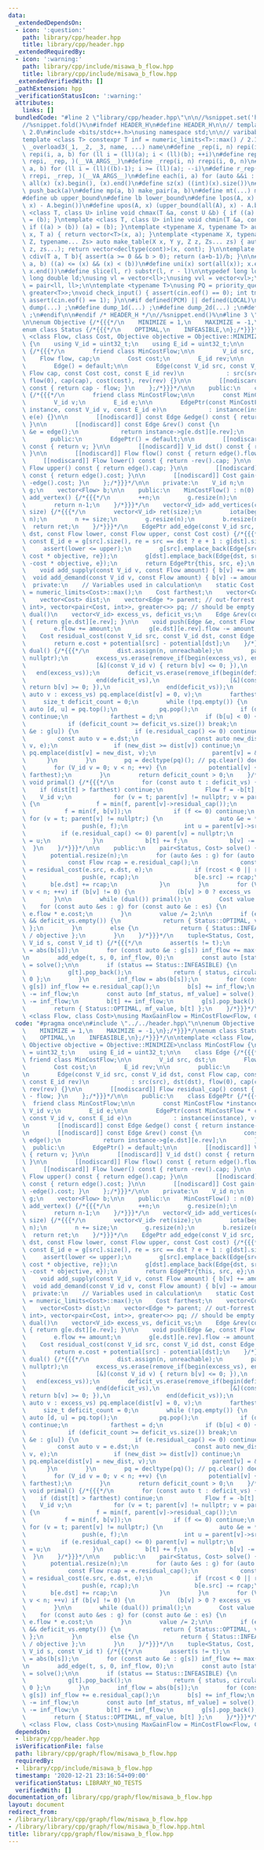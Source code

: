 ```yaml
---
data:
  _extendedDependsOn:
  - icon: ':question:'
    path: library/cpp/header.hpp
    title: library/cpp/header.hpp
  _extendedRequiredBy:
  - icon: ':warning:'
    path: library/cpp/include/misawa_b_flow.hpp
    title: library/cpp/include/misawa_b_flow.hpp
  _extendedVerifiedWith: []
  _pathExtension: hpp
  _verificationStatusIcon: ':warning:'
  attributes:
    links: []
  bundledCode: "#line 2 \"library/cpp/header.hpp\"\n\n//%snippet.set('header')%\n\
    //%snippet.fold()%\n#ifndef HEADER_H\n#define HEADER_H\n\n// template version\
    \ 2.0\n#include <bits/stdc++.h>\nusing namespace std;\n\n// varibable settings\n\
    template <class T> constexpr T inf = numeric_limits<T>::max() / 2.1;\n\n#define\
    \ _overload3(_1, _2, _3, name, ...) name\n#define _rep(i, n) repi(i, 0, n)\n#define\
    \ repi(i, a, b) for (ll i = (ll)(a); i < (ll)(b); ++i)\n#define rep(...) _overload3(__VA_ARGS__,\
    \ repi, _rep, )(__VA_ARGS__)\n#define _rrep(i, n) rrepi(i, 0, n)\n#define rrepi(i,\
    \ a, b) for (ll i = (ll)((b)-1); i >= (ll)(a); --i)\n#define r_rep(...) _overload3(__VA_ARGS__,\
    \ rrepi, _rrep, )(__VA_ARGS__)\n#define each(i, a) for (auto &&i : a)\n#define\
    \ all(x) (x).begin(), (x).end()\n#define sz(x) ((int)(x).size())\n#define pb(a)\
    \ push_back(a)\n#define mp(a, b) make_pair(a, b)\n#define mt(...) make_tuple(__VA_ARGS__)\n\
    #define ub upper_bound\n#define lb lower_bound\n#define lpos(A, x) (lower_bound(all(A),\
    \ x) - A.begin())\n#define upos(A, x) (upper_bound(all(A), x) - A.begin())\ntemplate\
    \ <class T, class U> inline void chmax(T &a, const U &b) { if ((a) < (b)) (a)\
    \ = (b); }\ntemplate <class T, class U> inline void chmin(T &a, const U &b) {\
    \ if ((a) > (b)) (a) = (b); }\ntemplate <typename X, typename T> auto make_table(X\
    \ x, T a) { return vector<T>(x, a); }\ntemplate <typename X, typename Y, typename\
    \ Z, typename... Zs> auto make_table(X x, Y y, Z z, Zs... zs) { auto cont = make_table(y,\
    \ z, zs...); return vector<decltype(cont)>(x, cont); }\n\ntemplate <class T> T\
    \ cdiv(T a, T b){ assert(a >= 0 && b > 0); return (a+b-1)/b; }\n\n#define is_in(x,\
    \ a, b) ((a) <= (x) && (x) < (b))\n#define uni(x) sort(all(x)); x.erase(unique(all(x)),\
    \ x.end())\n#define slice(l, r) substr(l, r - l)\n\ntypedef long long ll;\ntypedef\
    \ long double ld;\nusing vl = vector<ll>;\nusing vvl = vector<vl>;\nusing pll\
    \ = pair<ll, ll>;\n\ntemplate <typename T>\nusing PQ = priority_queue<T, vector<T>,\
    \ greater<T>>;\nvoid check_input() { assert(cin.eof() == 0); int tmp; cin >> tmp;\
    \ assert(cin.eof() == 1); }\n\n#if defined(PCM) || defined(LOCAL)\n#else\n#define\
    \ dump(...) ;\n#define dump_1d(...) ;\n#define dump_2d(...) ;\n#define cerrendl\
    \ ;\n#endif\n\n#endif /* HEADER_H */\n//%snippet.end()%\n#line 3 \"library/cpp/graph/flow/misawa_b_flow.hpp\"\
    \n\nenum Objective {/*{{{*/\n    MINIMIZE = 1,\n    MAXIMIZE = -1,\n};/*}}}*/\n\
    enum class Status {/*{{{*/\n    OPTIMAL,\n    INFEASIBLE,\n};/*}}}*/\n\ntemplate\
    \ <class Flow, class Cost, Objective objective = Objective::MINIMIZE>\nclass MinCostFlow\
    \ {\n    using V_id = uint32_t;\n    using E_id = uint32_t;\n\n    class Edge\
    \ {/*{{{*/\n        friend class MinCostFlow;\n\n        V_id src, dst;\n    \
    \    Flow flow, cap;\n        Cost cost;\n        E_id rev;\n\n        public:\n\
    \        Edge() = default;\n\n        Edge(const V_id src, const V_id dst, const\
    \ Flow cap, const Cost cost, const E_id rev)\n            : src(src), dst(dst),\
    \ flow(0), cap(cap), cost(cost), rev(rev) {}\n\n        [[nodiscard]] Flow residual_cap()\
    \ const { return cap - flow; }\n    };/*}}}*/\n\n    public:\n    class EdgePtr\
    \ {/*{{{*/\n        friend class MinCostFlow;\n\n        const MinCostFlow *instance;\n\
    \        V_id v;\n        E_id e;\n\n        EdgePtr(const MinCostFlow * const\
    \ instance, const V_id v, const E_id e)\n            : instance(instance), v(v),\
    \ e(e) {}\n\n        [[nodiscard]] const Edge &edge() const { return instance->g[v][e];\
    \ }\n\n        [[nodiscard]] const Edge &rev() const {\n            const Edge\
    \ &e = edge();\n            return instance->g[e.dst][e.rev];\n        }\n\n \
    \       public:\n        EdgePtr() = default;\n\n        [[nodiscard]] V_id src()\
    \ const { return v; }\n\n        [[nodiscard]] V_id dst() const { return edge().dst;\
    \ }\n\n        [[nodiscard]] Flow flow() const { return edge().flow; }\n\n   \
    \     [[nodiscard]] Flow lower() const { return -rev().cap; }\n\n        [[nodiscard]]\
    \ Flow upper() const { return edge().cap; }\n\n        [[nodiscard]] Cost cost()\
    \ const { return edge().cost; }\n\n        [[nodiscard]] Cost gain() const { return\
    \ -edge().cost; }\n    };/*}}}*/\n\n    private:\n    V_id n;\n    vector<vector<Edge>>\
    \ g;\n    vector<Flow> b;\n\n    public:\n    MinCostFlow() : n(0) {}\n    V_id\
    \ add_vertex() {/*{{{*/\n        ++n;\n        g.resize(n);\n        b.resize(n);\n\
    \        return n-1;\n    }/*}}}*/\n    vector<V_id> add_vertices(const size_t\
    \ size) {/*{{{*/\n        vector<V_id> ret(size);\n        iota(begin(ret), end(ret),\
    \ n);\n        n += size;\n        g.resize(n);\n        b.resize(n);\n      \
    \  return ret;\n    }/*}}}*/\n    EdgePtr add_edge(const V_id src, const V_id\
    \ dst, const Flow lower, const Flow upper, const Cost cost) {/*{{{*/\n       \
    \ const E_id e = g[src].size(), re = src == dst ? e + 1 : g[dst].size();\n   \
    \     assert(lower <= upper);\n        g[src].emplace_back(Edge{src, dst, upper,\
    \ cost * objective, re});\n        g[dst].emplace_back(Edge{dst, src, -lower,\
    \ -cost * objective, e});\n        return EdgePtr{this, src, e};\n    }/*}}}*/\n\
    \    void add_supply(const V_id v, const Flow amount) { b[v] += amount; }\n  \
    \  void add_demand(const V_id v, const Flow amount) { b[v] -= amount; }\n\n  \
    \  private:\n    // Variables used in calculation\n    static Cost constexpr unreachable\
    \ = numeric_limits<Cost>::max();\n    Cost farthest;\n    vector<Cost> potential;\n\
    \    vector<Cost> dist;\n    vector<Edge *> parent; // out-forrest.\n    priority_queue<pair<Cost,\
    \ int>, vector<pair<Cost, int>>, greater<>> pq; // should be empty outside of\
    \ dual()\n    vector<V_id> excess_vs, deficit_vs;\n    Edge &rev(const Edge &e)\
    \ { return g[e.dst][e.rev]; }\n\n    void push(Edge &e, const Flow amount) {/*{{{*/\n\
    \        e.flow += amount;\n        g[e.dst][e.rev].flow -= amount;\n    }/*}}}*/\n\
    \    Cost residual_cost(const V_id src, const V_id dst, const Edge &e) {/*{{{*/\n\
    \        return e.cost + potential[src] - potential[dst];\n    }/*}}}*/\n    bool\
    \ dual() {/*{{{*/\n        dist.assign(n, unreachable);\n        parent.assign(n,\
    \ nullptr);\n        excess_vs.erase(remove_if(begin(excess_vs), end(excess_vs),\n\
    \                    [&](const V_id v) { return b[v] <= 0; }),\n             \
    \   end(excess_vs));\n        deficit_vs.erase(remove_if(begin(deficit_vs),\n\
    \                    end(deficit_vs),\n                    [&](const V_id v) {\
    \ return b[v] >= 0; }),\n                end(deficit_vs));\n        for (const\
    \ auto v : excess_vs) pq.emplace(dist[v] = 0, v);\n        farthest = 0;\n   \
    \     size_t deficit_count = 0;\n        while (!pq.empty()) {\n            const\
    \ auto [d, u] = pq.top();\n            pq.pop();\n            if (dist[u] < d)\
    \ continue;\n            farthest = d;\n            if (b[u] < 0) ++deficit_count;\n\
    \            if (deficit_count >= deficit_vs.size()) break;\n            for (auto\
    \ &e : g[u]) {\n                if (e.residual_cap() <= 0) continue;\n       \
    \         const auto v = e.dst;\n                const auto new_dist = d + residual_cost(u,\
    \ v, e);\n                if (new_dist >= dist[v]) continue;\n               \
    \ pq.emplace(dist[v] = new_dist, v);\n                parent[v] = &e;\n      \
    \      }\n        }\n        pq = decltype(pq)(); // pq.clear() doesn't exist.\n\
    \        for (V_id v = 0; v < n; ++v) {\n            potential[v] += min(dist[v],\
    \ farthest);\n        }\n        return deficit_count > 0;\n    }/*}}}*/\n   \
    \ void primal() {/*{{{*/\n        for (const auto t : deficit_vs) {\n        \
    \    if (dist[t] > farthest) continue;\n            Flow f = -b[t];\n        \
    \    V_id v;\n            for (v = t; parent[v] != nullptr; v = parent[v]->src)\
    \ {\n                f = min(f, parent[v]->residual_cap());\n            }\n \
    \           f = min(f, b[v]);\n            if (f <= 0) continue;\n           \
    \ for (v = t; parent[v] != nullptr;) {\n                auto &e = *parent[v];\n\
    \                push(e, f);\n                int u = parent[v]->src;\n      \
    \          if (e.residual_cap() <= 0) parent[v] = nullptr;\n                v\
    \ = u;\n            }\n            b[t] += f;\n            b[v] -= f;\n      \
    \  }\n    }/*}}}*/\n\n    public:\n    pair<Status, Cost> solve() {/*{{{*/\n \
    \       potential.resize(n);\n        for (auto &es : g) for (auto &e : es) {\n\
    \            const Flow rcap = e.residual_cap();\n            const Cost rcost\
    \ = residual_cost(e.src, e.dst, e);\n            if (rcost < 0 || rcap < 0) {\n\
    \                push(e, rcap);\n                b[e.src] -= rcap;\n         \
    \       b[e.dst] += rcap;\n            }\n        }\n        for (V_id v = 0;\
    \ v < n; ++v) if (b[v] != 0) {\n            (b[v] > 0 ? excess_vs : deficit_vs).emplace_back(v);\n\
    \        }\n\n        while (dual()) primal();\n        Cost value = 0;\n    \
    \    for (const auto &es : g) for (const auto &e : es) {\n            value +=\
    \ e.flow * e.cost;\n        }\n        value /= 2;\n\n        if (excess_vs.empty()\
    \ && deficit_vs.empty()) {\n            return { Status::OPTIMAL, value / objective\
    \ };\n        }\n        else {\n            return { Status::INFEASIBLE, value\
    \ / objective };\n        }\n    }/*}}}*/\n    tuple<Status, Cost, Flow> solve(const\
    \ V_id s, const V_id t) {/*{{{*/\n        assert(s != t);\n        Flow inf_flow\
    \ = abs(b[s]);\n        for (const auto &e : g[s]) inf_flow += max(e.cap, static_cast<Flow>(0));\n\
    \n        add_edge(t, s, 0, inf_flow, 0);\n        const auto [status, circulation_value]\
    \ = solve();\n\n        if (status == Status::INFEASIBLE) {\n            g[s].pop_back();\n\
    \            g[t].pop_back();\n            return { status, circulation_value,\
    \ 0 };\n        }\n        inf_flow = abs(b[s]);\n        for (const auto &e :\
    \ g[s]) inf_flow += e.residual_cap();\n        b[s] += inf_flow;\n        b[t]\
    \ -= inf_flow;\n        const auto [mf_status, mf_value] = solve();\n        b[s]\
    \ -= inf_flow;\n        b[t] += inf_flow;\n        g[s].pop_back();\n        g[t].pop_back();\n\
    \        return { Status::OPTIMAL, mf_value, b[t] };\n    }/*}}}*/\n};\n\ntemplate\
    \ <class Flow, class Cost>\nusing MaxGainFlow = MinCostFlow<Flow, Cost, Objective::MAXIMIZE>;\n"
  code: "#pragma once\n#include \"../../header.hpp\"\n\nenum Objective {/*{{{*/\n\
    \    MINIMIZE = 1,\n    MAXIMIZE = -1,\n};/*}}}*/\nenum class Status {/*{{{*/\n\
    \    OPTIMAL,\n    INFEASIBLE,\n};/*}}}*/\n\ntemplate <class Flow, class Cost,\
    \ Objective objective = Objective::MINIMIZE>\nclass MinCostFlow {\n    using V_id\
    \ = uint32_t;\n    using E_id = uint32_t;\n\n    class Edge {/*{{{*/\n       \
    \ friend class MinCostFlow;\n\n        V_id src, dst;\n        Flow flow, cap;\n\
    \        Cost cost;\n        E_id rev;\n\n        public:\n        Edge() = default;\n\
    \n        Edge(const V_id src, const V_id dst, const Flow cap, const Cost cost,\
    \ const E_id rev)\n            : src(src), dst(dst), flow(0), cap(cap), cost(cost),\
    \ rev(rev) {}\n\n        [[nodiscard]] Flow residual_cap() const { return cap\
    \ - flow; }\n    };/*}}}*/\n\n    public:\n    class EdgePtr {/*{{{*/\n      \
    \  friend class MinCostFlow;\n\n        const MinCostFlow *instance;\n       \
    \ V_id v;\n        E_id e;\n\n        EdgePtr(const MinCostFlow * const instance,\
    \ const V_id v, const E_id e)\n            : instance(instance), v(v), e(e) {}\n\
    \n        [[nodiscard]] const Edge &edge() const { return instance->g[v][e]; }\n\
    \n        [[nodiscard]] const Edge &rev() const {\n            const Edge &e =\
    \ edge();\n            return instance->g[e.dst][e.rev];\n        }\n\n      \
    \  public:\n        EdgePtr() = default;\n\n        [[nodiscard]] V_id src() const\
    \ { return v; }\n\n        [[nodiscard]] V_id dst() const { return edge().dst;\
    \ }\n\n        [[nodiscard]] Flow flow() const { return edge().flow; }\n\n   \
    \     [[nodiscard]] Flow lower() const { return -rev().cap; }\n\n        [[nodiscard]]\
    \ Flow upper() const { return edge().cap; }\n\n        [[nodiscard]] Cost cost()\
    \ const { return edge().cost; }\n\n        [[nodiscard]] Cost gain() const { return\
    \ -edge().cost; }\n    };/*}}}*/\n\n    private:\n    V_id n;\n    vector<vector<Edge>>\
    \ g;\n    vector<Flow> b;\n\n    public:\n    MinCostFlow() : n(0) {}\n    V_id\
    \ add_vertex() {/*{{{*/\n        ++n;\n        g.resize(n);\n        b.resize(n);\n\
    \        return n-1;\n    }/*}}}*/\n    vector<V_id> add_vertices(const size_t\
    \ size) {/*{{{*/\n        vector<V_id> ret(size);\n        iota(begin(ret), end(ret),\
    \ n);\n        n += size;\n        g.resize(n);\n        b.resize(n);\n      \
    \  return ret;\n    }/*}}}*/\n    EdgePtr add_edge(const V_id src, const V_id\
    \ dst, const Flow lower, const Flow upper, const Cost cost) {/*{{{*/\n       \
    \ const E_id e = g[src].size(), re = src == dst ? e + 1 : g[dst].size();\n   \
    \     assert(lower <= upper);\n        g[src].emplace_back(Edge{src, dst, upper,\
    \ cost * objective, re});\n        g[dst].emplace_back(Edge{dst, src, -lower,\
    \ -cost * objective, e});\n        return EdgePtr{this, src, e};\n    }/*}}}*/\n\
    \    void add_supply(const V_id v, const Flow amount) { b[v] += amount; }\n  \
    \  void add_demand(const V_id v, const Flow amount) { b[v] -= amount; }\n\n  \
    \  private:\n    // Variables used in calculation\n    static Cost constexpr unreachable\
    \ = numeric_limits<Cost>::max();\n    Cost farthest;\n    vector<Cost> potential;\n\
    \    vector<Cost> dist;\n    vector<Edge *> parent; // out-forrest.\n    priority_queue<pair<Cost,\
    \ int>, vector<pair<Cost, int>>, greater<>> pq; // should be empty outside of\
    \ dual()\n    vector<V_id> excess_vs, deficit_vs;\n    Edge &rev(const Edge &e)\
    \ { return g[e.dst][e.rev]; }\n\n    void push(Edge &e, const Flow amount) {/*{{{*/\n\
    \        e.flow += amount;\n        g[e.dst][e.rev].flow -= amount;\n    }/*}}}*/\n\
    \    Cost residual_cost(const V_id src, const V_id dst, const Edge &e) {/*{{{*/\n\
    \        return e.cost + potential[src] - potential[dst];\n    }/*}}}*/\n    bool\
    \ dual() {/*{{{*/\n        dist.assign(n, unreachable);\n        parent.assign(n,\
    \ nullptr);\n        excess_vs.erase(remove_if(begin(excess_vs), end(excess_vs),\n\
    \                    [&](const V_id v) { return b[v] <= 0; }),\n             \
    \   end(excess_vs));\n        deficit_vs.erase(remove_if(begin(deficit_vs),\n\
    \                    end(deficit_vs),\n                    [&](const V_id v) {\
    \ return b[v] >= 0; }),\n                end(deficit_vs));\n        for (const\
    \ auto v : excess_vs) pq.emplace(dist[v] = 0, v);\n        farthest = 0;\n   \
    \     size_t deficit_count = 0;\n        while (!pq.empty()) {\n            const\
    \ auto [d, u] = pq.top();\n            pq.pop();\n            if (dist[u] < d)\
    \ continue;\n            farthest = d;\n            if (b[u] < 0) ++deficit_count;\n\
    \            if (deficit_count >= deficit_vs.size()) break;\n            for (auto\
    \ &e : g[u]) {\n                if (e.residual_cap() <= 0) continue;\n       \
    \         const auto v = e.dst;\n                const auto new_dist = d + residual_cost(u,\
    \ v, e);\n                if (new_dist >= dist[v]) continue;\n               \
    \ pq.emplace(dist[v] = new_dist, v);\n                parent[v] = &e;\n      \
    \      }\n        }\n        pq = decltype(pq)(); // pq.clear() doesn't exist.\n\
    \        for (V_id v = 0; v < n; ++v) {\n            potential[v] += min(dist[v],\
    \ farthest);\n        }\n        return deficit_count > 0;\n    }/*}}}*/\n   \
    \ void primal() {/*{{{*/\n        for (const auto t : deficit_vs) {\n        \
    \    if (dist[t] > farthest) continue;\n            Flow f = -b[t];\n        \
    \    V_id v;\n            for (v = t; parent[v] != nullptr; v = parent[v]->src)\
    \ {\n                f = min(f, parent[v]->residual_cap());\n            }\n \
    \           f = min(f, b[v]);\n            if (f <= 0) continue;\n           \
    \ for (v = t; parent[v] != nullptr;) {\n                auto &e = *parent[v];\n\
    \                push(e, f);\n                int u = parent[v]->src;\n      \
    \          if (e.residual_cap() <= 0) parent[v] = nullptr;\n                v\
    \ = u;\n            }\n            b[t] += f;\n            b[v] -= f;\n      \
    \  }\n    }/*}}}*/\n\n    public:\n    pair<Status, Cost> solve() {/*{{{*/\n \
    \       potential.resize(n);\n        for (auto &es : g) for (auto &e : es) {\n\
    \            const Flow rcap = e.residual_cap();\n            const Cost rcost\
    \ = residual_cost(e.src, e.dst, e);\n            if (rcost < 0 || rcap < 0) {\n\
    \                push(e, rcap);\n                b[e.src] -= rcap;\n         \
    \       b[e.dst] += rcap;\n            }\n        }\n        for (V_id v = 0;\
    \ v < n; ++v) if (b[v] != 0) {\n            (b[v] > 0 ? excess_vs : deficit_vs).emplace_back(v);\n\
    \        }\n\n        while (dual()) primal();\n        Cost value = 0;\n    \
    \    for (const auto &es : g) for (const auto &e : es) {\n            value +=\
    \ e.flow * e.cost;\n        }\n        value /= 2;\n\n        if (excess_vs.empty()\
    \ && deficit_vs.empty()) {\n            return { Status::OPTIMAL, value / objective\
    \ };\n        }\n        else {\n            return { Status::INFEASIBLE, value\
    \ / objective };\n        }\n    }/*}}}*/\n    tuple<Status, Cost, Flow> solve(const\
    \ V_id s, const V_id t) {/*{{{*/\n        assert(s != t);\n        Flow inf_flow\
    \ = abs(b[s]);\n        for (const auto &e : g[s]) inf_flow += max(e.cap, static_cast<Flow>(0));\n\
    \n        add_edge(t, s, 0, inf_flow, 0);\n        const auto [status, circulation_value]\
    \ = solve();\n\n        if (status == Status::INFEASIBLE) {\n            g[s].pop_back();\n\
    \            g[t].pop_back();\n            return { status, circulation_value,\
    \ 0 };\n        }\n        inf_flow = abs(b[s]);\n        for (const auto &e :\
    \ g[s]) inf_flow += e.residual_cap();\n        b[s] += inf_flow;\n        b[t]\
    \ -= inf_flow;\n        const auto [mf_status, mf_value] = solve();\n        b[s]\
    \ -= inf_flow;\n        b[t] += inf_flow;\n        g[s].pop_back();\n        g[t].pop_back();\n\
    \        return { Status::OPTIMAL, mf_value, b[t] };\n    }/*}}}*/\n};\n\ntemplate\
    \ <class Flow, class Cost>\nusing MaxGainFlow = MinCostFlow<Flow, Cost, Objective::MAXIMIZE>;\n"
  dependsOn:
  - library/cpp/header.hpp
  isVerificationFile: false
  path: library/cpp/graph/flow/misawa_b_flow.hpp
  requiredBy:
  - library/cpp/include/misawa_b_flow.hpp
  timestamp: '2020-12-21 23:16:54+09:00'
  verificationStatus: LIBRARY_NO_TESTS
  verifiedWith: []
documentation_of: library/cpp/graph/flow/misawa_b_flow.hpp
layout: document
redirect_from:
- /library/library/cpp/graph/flow/misawa_b_flow.hpp
- /library/library/cpp/graph/flow/misawa_b_flow.hpp.html
title: library/cpp/graph/flow/misawa_b_flow.hpp
---
```

